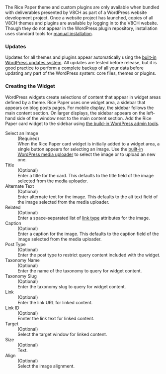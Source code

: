 The Rice Paper theme and custom plugins are only available when bundled with deliverables presented by V8CH as part of a WordPress website development project. Once a website project has launched, copies of all V8CH themes and plugins are available by logging in to the V8CH website. Though they do not appear in the WordPress plugin repository, installation uses standard tools for [manual installation](http://ewp.guide/go/adding-new-plugin).

### Updates

Updates for all themes and plugins appear automatically using the [built-in WordPress updates system](http://ewp.guide/go/keeping-your-site-updated). All updates are tested before release, but it is good practice to perform a complete backup of all your data before updating any part of the WordPress system: core files, themes or plugins.

### Creating the Widget

WordPress widgets create selections of content that appear in widget areas defined by a theme. Rice Paper uses one widget area, a sidebar that appears on blog posts pages. For mobile display, the sidebar follows the main content section. On larger displays, the sidebar appears on the left-hand side of the window next to the main content section. Add the Rice Paper card widget to the sidebar using [the build-in WordPress admin tools](http://ewp.guide/go/widgets).

<dl>
<dt>Select an Image</dt>
<dd class="def-data-type">(Required)</dd>
<dd>When the Rice Paper card widget is initially added to a widget area, a single button appears for selecting an image. Use the <a href="http://ewp.guide/go/inserting-an-image">built-in WordPress media uploader</a> to select the image or to upload an new one.</dd>
<dt>Title</dt>
<dd class="def-data-type">(Optional)</dd>
<dd>Enter a title for the card. This defaults to the title field of the image selected from the media uploader.</dd>
<dt>Alternate Text</dt>
<dd class="def-data-type">(Optional)</dd>
<dd>Enter alternate text for the image. This defaults to the alt text field of the image selected from the media uploader.</dd>
<dt>Related</dt>
<dd class="def-data-type">(Optional)</dd>
<dd>Enter a space-separated list of <a href="https://developer.mozilla.org/en-US/docs/Web/HTML/Link_types">link type</a> attributes for the image.</dd>
<dt>Caption</dt>
<dd class="def-data-type">(Optional)</dd>
<dd>Enter a caption for the image. This defaults to the caption field of the image selected from the media uploader.</dd>
<dt>Post Type</dt>
<dd class="def-data-type">(Optional)</dd>
<dd>Enter the post type to restrict query content included with the widget.</dd>
<dt>Taxonomy Name</dt>
<dd class="def-data-type">(Optional)</dd>
<dd>Enter the name of the taxonomy to query for widget content.</dd>
<dt>Taxonomy Slug</dt>
<dd class="def-data-type">(Optional)</dd>
<dd>Enter the taxonomy slug to query for widget content.</dd>
<dt>Link</dt>
<dd class="def-data-type">(Optional)</dd>
<dd>Enter the link URL for linked content.</dd>
<dt>Link ID</dt>
<dd class="def-data-type">(Optional)</dd>
<dd>Ennter the link text for linked content.</dd>
<dt>Target</dt>
<dd class="def-data-type">(Optional)</dd>
<dd>Select the target window for linked content.</dd>
<dt>Size</dt>
<dd class="def-data-type">(Optional)</dd>
<dd>Text.</dd>
<dt>Align</dt>
<dd class="def-data-type">(Optional)</dd>
<dd>Select the image alignment.</dd>
</dl>